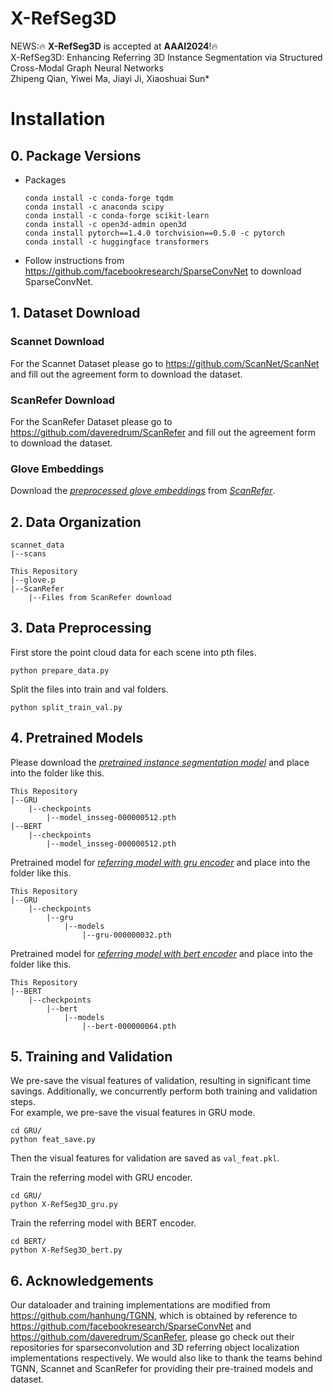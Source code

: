 # X-RefSeg3D
NEWS:🔥 **X-RefSeg3D** is accepted at **AAAI2024**!🔥  
X-RefSeg3D: Enhancing Referring 3D Instance Segmentation via Structured Cross-Modal Graph Neural Networks  
Zhipeng Qian, Yiwei Ma, Jiayi Ji, Xiaoshuai Sun*  

# Installation
## 0. Package Versions
* Packages
    ```
    conda install -c conda-forge tqdm
    conda install -c anaconda scipy
    conda install -c conda-forge scikit-learn
    conda install -c open3d-admin open3d
    conda install pytorch==1.4.0 torchvision==0.5.0 -c pytorch
    conda install -c huggingface transformers
    ```
* Follow instructions from https://github.com/facebookresearch/SparseConvNet to download SparseConvNet.
##  1. Dataset Download

### Scannet Download
For the Scannet Dataset please go to https://github.com/ScanNet/ScanNet and fill out the agreement form to download the dataset.

### ScanRefer Download
For the ScanRefer Dataset please go to https://github.com/daveredrum/ScanRefer and fill out the agreement form to download the dataset.

### Glove Embeddings
Download the [*preprocessed glove embeddings*](http://kaldir.vc.in.tum.de/glove.p) from [*ScanRefer*](https://github.com/daveredrum/ScanRefer).

## 2. Data Organization
```
scannet_data
|--scans

This Repository
|--glove.p
|--ScanRefer
    |--Files from ScanRefer download
```

## 3. Data Preprocessing
First store the point cloud data for each scene into pth files.
```
python prepare_data.py
```
Split the files into train and val folders.
```
python split_train_val.py
```
## 4. Pretrained Models
Please download the [*pretrained instance segmentation model*](https://www.dropbox.com/sh/u2mozpyzycwomwc/AABbYCbZPKGu8foT3bQc_jdna?dl=0) and place into the folder like this.
```
This Repository
|--GRU
    |--checkpoints
        |--model_insseg-000000512.pth
|--BERT
    |--checkpoints
        |--model_insseg-000000512.pth
```
Pretrained model for [*referring model with gru encoder*](https://www.dropbox.com/sh/u2mozpyzycwomwc/AABbYCbZPKGu8foT3bQc_jdna?dl=0) and place into the folder like this.
```
This Repository
|--GRU
    |--checkpoints
        |--gru
            |--models
                |--gru-000000032.pth
```
Pretrained model for [*referring model with bert encoder*](https://www.dropbox.com/sh/u2mozpyzycwomwc/AABbYCbZPKGu8foT3bQc_jdna?dl=0) and place into the folder like this.
```
This Repository
|--BERT
    |--checkpoints
        |--bert
            |--models
                |--bert-000000064.pth
```
## 5. Training and Validation
We pre-save the visual features of validation, resulting in significant time savings. Additionally, we concurrently perform both training and validation steps.  
For example, we pre-save the visual features in GRU mode.
```
cd GRU/
python feat_save.py
```
Then the visual features for validation are saved as ```val_feat.pkl```.  

Train the referring model with GRU encoder. 
```
cd GRU/
python X-RefSeg3D_gru.py
```
Train the referring model with BERT encoder.
```
cd BERT/
python X-RefSeg3D_bert.py
```
## 6. Acknowledgements
Our dataloader and training implementations are modified from https://github.com/hanhung/TGNN, which is obtained by reference to https://github.com/facebookresearch/SparseConvNet and https://github.com/daveredrum/ScanRefer, please go check out their repositories for sparseconvolution and 3D referring object localization implementations respectively. We would also like to thank the teams behind TGNN, Scannet and ScanRefer for providing their pre-trained models and dataset.
